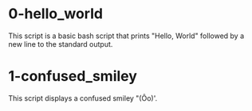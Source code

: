 # 0-hello_world

This script is a basic bash script that prints "Hello, World" followed by a new line to the standard output.

# 1-confused_smiley

This script displays a confused smiley "(Ôo)'.

